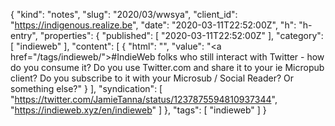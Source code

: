 {
  "kind": "notes",
  "slug": "2020/03/wwsya",
  "client_id": "https://indigenous.realize.be",
  "date": "2020-03-11T22:52:00Z",
  "h": "h-entry",
  "properties": {
    "published": [
      "2020-03-11T22:52:00Z"
    ],
    "category": [
      "indieweb"
    ],
    "content": [
      {
        "html": "",
        "value": "<a href=\"/tags/indieweb/\">#IndieWeb</a> folks who still interact with Twitter - how do you consume it? Do you use Twitter.com and share it to your ie Micropub client? Do you subscribe to it with your Microsub / Social Reader? Or something else?"
      }
    ],
    "syndication": [
      "https://twitter.com/JamieTanna/status/1237875594810937344",
      "https://indieweb.xyz/en/indieweb"
    ]
  },
  "tags": [
    "indieweb"
  ]
}
